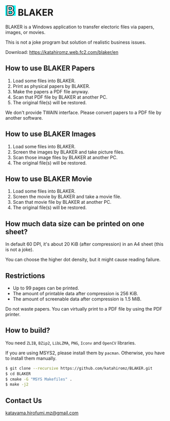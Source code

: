 # <img src="B.png" alt="" width="32" height="32" /> BLAKER

BLAKER is a Windows application to transfer electoric files via papers, images, or movies.

This is not a joke program but solution of realistic business issues.

Download: https://katahiromz.web.fc2.com/blaker/en

## How to use BLAKER Papers

1. Load some files into BLAKER.
2. Print as physical papers by BLAKER.
3. Make the papers a PDF file anyway.
4. Scan that PDF file by BLAKER at another PC.
5. The original file(s) will be restored.

We don't provide TWAIN interface. Please convert papers to a PDF file by another software.

## How to use BLAKER Images

1. Load some files into BLAKER.
2. Screen the images by BLAKER and take picture files.
3. Scan those image files by BLAKER at another PC.
4. The original file(s) will be restored.

## How to use BLAKER Movie

1. Load some files into BLAKER.
2. Screen the movie by BLAKER and take a movie file.
3. Scan that movie file by BLAKER at another PC.
4. The original file(s) will be restored.

## How much data size can be printed on one sheet?

In default 60 DPI, it's about 20 KiB (after compression) in an A4 sheet (this is not a joke).

You can choose the higher dot density, but it might cause reading failure.

## Restrictions

- Up to 99 pages can be printed.
- The amount of printable data after compression is 256 KiB.
- The amount of screenable data after compression is 1.5 MiB.

Do not waste papers. You can virtually print to a PDF file by using the PDF printer.

## How to build?

You need `ZLIB`, `BZip2`, `LibLZMA`, `PNG`, `Iconv` and `OpenCV` libraries.

If you are using MSYS2, please install them by `pacman`. Otherwise, you have to install them manually.

```bash
$ git clone --recursive https://github.com/katahiromz/BLAKER.git
$ cd BLAKER
$ cmake -G "MSYS Makefiles" .
$ make -j2
```

## Contact Us

katayama.hirofumi.mz@gmail.com
